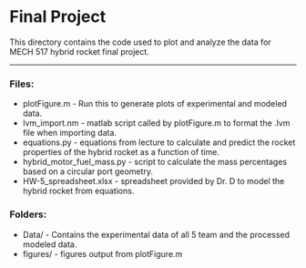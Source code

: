 # Final Project
This directory contains the code used to plot and analyze the data for MECH 517 hybrid rocket final project.

---------

### Files:

- plotFigure.m - Run this to generate plots of experimental and modeled data.
- lvm_import.nm - matlab script called by plotFigure.m to format the .lvm file when importing data.
- equations.py - equations from lecture to calculate and predict the rocket properties of the hybrid rocket as a function of time.
- hybrid_motor_fuel_mass.py - script to calculate the mass percentages based on a circular port geometry.
- HW-5_spreadsheet.xlsx - spreadsheet provided by Dr. D to model the hybrid rocket from equations.

### Folders:
- Data/ - Contains the experimental data of all 5 team and the processed modeled data.
- figures/ - figures output from plotFigure.m
